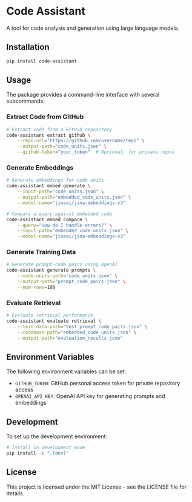 # Code Assistant

A tool for code analysis and generation using large language models.

## Installation

```bash
pip install code-assistant
```

## Usage

The package provides a command-line interface with several subcommands:

### Extract Code from GitHub

```bash
# Extract code from a GitHub repository
code-assistant extract github \
    --repo-url="https://github.com/username/repo" \
    --output-path="code_units.json" \
    --github-token="your_token"  # Optional, for private repos
```

### Generate Embeddings

```bash
# Generate embeddings for code units
code-assistant embed generate \
    --input-path="code_units.json" \
    --output-path="embedded_code_units.json" \
    --model-name="jinaai/jina-embeddings-v3"

# Compare a query against embedded code
code-assistant embed compare \
    --query="How do I handle errors?" \
    --input-path="embedded_code_units.json" \
    --model-name="jinaai/jina-embeddings-v3"
```

### Generate Training Data

```bash
# Generate prompt-code pairs using OpenAI
code-assistant generate prompts \
    --code-units-path="code_units.json" \
    --output-path="prompt_code_pairs.json" \
    --num-rows=100
```

### Evaluate Retrieval

```bash
# Evaluate retrieval performance
code-assistant evaluate retrieval \
    --test-data-path="test_prompt_code_pairs.json" \
    --codebase-path="embedded_code_units.json" \
    --output-path="evaluation_results.json"
```

## Environment Variables

The following environment variables can be set:

- `GITHUB_TOKEN`: GitHub personal access token for private repository access
- `OPENAI_API_KEY`: OpenAI API key for generating prompts and embeddings

## Development

To set up the development environment:

```bash
# Install in development mode
pip install -e ".[dev]"
```

## License

This project is licensed under the MIT License - see the LICENSE file for details.